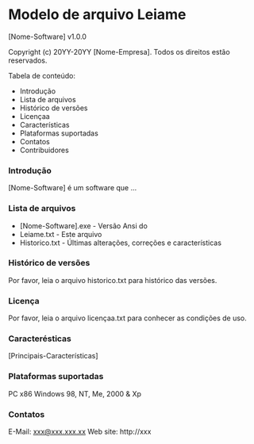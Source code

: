 # Modelo de arquivo Leiame

[Nome-Software] v1.0.0

Copyright (c) 20YY-20YY [Nome-Empresa]. Todos os direitos estão reservados.

Tabela de conteúdo:

- Introdução
- Lista de arquivos
- Histórico de versões
- Licençaa
- Características
- Plataformas suportadas
- Contatos
- Contribuidores

### Introdução
[Nome-Software] é um software que ...

### Lista de arquivos
- [Nome-Software].exe - Versão Ansi do <Nome-Software>
- Leiame.txt          - Este arquivo
- Historico.txt       - Últimas alterações, correções e características

### Histórico de versões
Por favor, leia o arquivo historico.txt para histórico das versões.

### Licença
Por favor, leia o arquivo licençaa.txt para conhecer as condições de uso.

### Caracterésticas
[Principais-Características]

### Plataformas suportadas
PC x86 Windows 98, NT, Me, 2000 & Xp

### Contatos
E-Mail: xxx@xxx.xxx.xx
Web site: http://xxx
